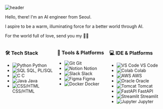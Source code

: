 ![header](https://capsule-render.vercel.app/api?type=venom&height=250&color=gradient&customColorList=14,28&text=Sseoni.&fontSize=70&stroke=F4F4F4&strokeWidth=2&fontColor=000000&fontAlign=60&desc=I%20am&descSize=40&descAlign=40&descAlignY=52)

Hello, there! I'm an AI engineer from Seoul.

I aspire to be a warm, illuminating force for a better world through AI.


For the world full of love, send you my 🫶🏻


<div style="display: flex; justify-content: space-between;">

  <div style="width: 32%;">
    <h3>🛠️ Tech Stack</h3>
    <ul>
      <li><img src="https://img.shields.io/badge/Python-3776AB?style=flat&logo=python&logoColor=white" alt="Python" /> Python</li>
      <li><img src="https://img.shields.io/badge/SQL-4479A1?style=flat&logo=postgresql&logoColor=white" alt="SQL" /> SQL, PL/SQL</li>
      <li><img src="https://img.shields.io/badge/C-A8B9CC?style=flat&logo=c&logoColor=white" alt="C" /> C</li>
      <li><img src="https://img.shields.io/badge/Java-007396?style=flat&logo=java&logoColor=white" alt="Java" /> Java</li>
      <li><img src="https://img.shields.io/badge/CSS%20%2F%20HTML-E34F26?style=flat&logo=html5&logoColor=white" alt="CSS/HTML" /> CSS/HTML</li>
    </ul>
  </div>
  
  <div style="width: 32%;">
    <h3>🔧 Tools & Platforms</h3>
    <ul>
      <li><img src="https://img.shields.io/badge/Git-F05032?style=flat&logo=git&logoColor=white" alt="Git" /> Git</li>
      <li><img src="https://img.shields.io/badge/Notion-000000?style=flat&logo=notion&logoColor=white" alt="Notion" /> Notion</li>
      <li><img src="https://img.shields.io/badge/Slack-4A154B?style=flat&logo=slack&logoColor=white" alt="Slack" /> Slack</li>
      <li><img src="https://img.shields.io/badge/Figma-F24E1E?style=flat&logo=figma&logoColor=white" alt="Figma" /> Figma</li>
      <li><img src="https://img.shields.io/badge/Docker-2496ED?style=flat&logo=docker&logoColor=white" alt="Docker" /> Docker</li>
    </ul>
  </div>
  
  <div style="width: 32%;">
    <h3>💻 IDE & Platforms</h3>
    <ul>
      <li><img src="https://img.shields.io/badge/VS%20Code-007ACC?style=flat&logo=visual-studio-code&logoColor=white" alt="VS Code" /> VS Code</li>
      <li><img src="https://img.shields.io/badge/Colab-F9AB00?style=flat&logo=google-colab&logoColor=white" alt="Colab" /> Colab</li>
      <li><img src="https://img.shields.io/badge/AWS-232F3E?style=flat&logo=amazon-aws&logoColor=white" alt="AWS" /> AWS</li>
      <li><img src="https://img.shields.io/badge/Oracle-F80000?style=flat&logo=oracle&logoColor=white" alt="Oracle" /> Oracle</li>
      <li><img src="https://img.shields.io/badge/Tomcat-F8DC75?style=flat&logo=apache-tomcat&logoColor=black" alt="Tomcat" /> Tomcat</li>
      <li><img src="https://img.shields.io/badge/FastAPI-009688?style=flat&logo=fastapi&logoColor=white" alt="FastAPI" /> FastAPI</li>
      <li><img src="https://img.shields.io/badge/Streamlit-FF4B4B?style=flat&logo=streamlit&logoColor=white" alt="Streamlit" /> Streamlit</li>
      <li><img src="https://img.shields.io/badge/Jupyter-F37626?style=flat&logo=jupyter&logoColor=white" alt="Jupyter" /> Jupyter</li>
    </ul>
  </div>

</div>


<!--
**sseoni/sseoni** is a ✨ _special_ ✨ repository because its `README.md` (this file) appears on your GitHub profile.

Here are some ideas to get you started:

- 🔭 I’m currently working on ...
- 🌱 I’m currently learning ...
- 👯 I’m looking to collaborate on ...
- 🤔 I’m looking for help with ...
- 💬 Ask me about ...
- 📫 How to reach me: ...
- 😄 Pronouns: ...
- ⚡ Fun fact: ...
-->
